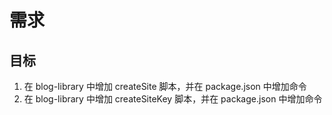 # 需求

## 目标

1. 在 blog-library 中增加 createSite 脚本，并在 package.json 中增加命令
2. 在 blog-library 中增加 createSiteKey 脚本，并在 package.json 中增加命令
